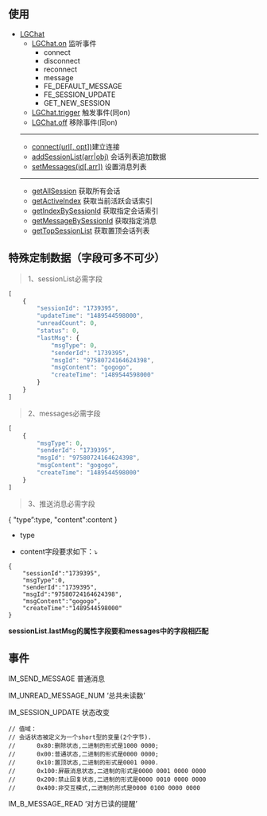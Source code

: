 ## 使用
- [LGChat](#dix)
  - [LGChat.on](#on) 监听事件
    - connect
    - disconnect
    - reconnect
    - message
    - FE_DEFAULT_MESSAGE
    - FE_SESSION_UPDATE
    - GET_NEW_SESSION
  - [LGChat.trigger](#trigger) 触发事件(同on)
  - [LGChat.off](#off) 移除事件(同on)
  ---
  - [connect(url[, opt])](#connect)建立连接
  - [addSessionList(arr|obj)](#addSessionList) 会话列表追加数据
  - [setMessages(id[,arr])](#setMessages) 设置消息列表
  ---
  - [getAllSession](#getAllSession) 获取所有会话
  - [getActiveIndex](#getActiveIndex) 获取当前活跃会话索引
  - [getIndexBySessionId](#getIndexBySessionId) 获取指定会话索引
  - [getMessageBySessionId](#getMessageBySessionId) 获取指定消息
  - [getTopSessionList](#getTopSessionList) 获取置顶会话列表
  
  




## 特殊定制数据（字段可多不可少）

> 1、sessionList必需字段
```javascript
[
    {
        "sessionId": "1739395", 
        "updateTime": "1489544598000", 
        "unreadCount": 0, 
        "status": 0, 
        "lastMsg": {
            "msgType": 0, 
            "senderId": "1739395", 
            "msgId": "97580724164624398", 
            "msgContent": "gogogo", 
            "createTime": "1489544598000"
        }
    }
]
```

> 2、messages必需字段
```javascript
[
    {
        "msgType": 0, 
        "senderId": "1739395", 
        "msgId": "97580724164624398", 
        "msgContent": "gogogo", 
        "createTime": "1489544598000"
    }
]
```
> 3、推送消息必需字段

{
  "type”:type,
  "content":content
}
* type

* content字段要求如下：⤵️
```
{
    "sessionId":"1739395",
    "msgType":0,
    "senderId":"1739395",
    "msgId":"97580724164624398",
    "msgContent":"gogogo",
    "createTime":"1489544598000"
}
```


**sessionList.lastMsg的属性字段要和messages中的字段相匹配**

## 事件

IM_SEND_MESSAGE     普通消息
  
IM_UNREAD_MESSAGE_NUM ‘总共未读数’

IM_SESSION_UPDATE 状态改变

    // 值域：
    // 会话状态被定义为一个short型的变量(2个字节).
    //      0x80:删除状态,二进制的形式是1000 0000;
    //      0x00:普通状态,二进制的形式是0000 0000;
    //      0x10:置顶状态,二进制的形式是0001 0000.
    //      0x100:屏蔽消息状态,二进制的形式是0000 0001 0000 0000
    //      0x200:禁止回复状态,二进制的形式是0000 0010 0000 0000
    //      0x400:非交互模式,二进制的形式是0000 0100 0000 0000

IM_B_MESSAGE_READ ‘对方已读的提醒’
